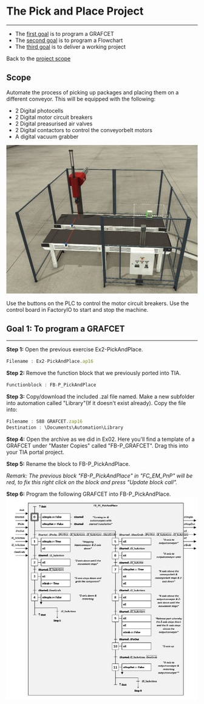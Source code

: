 # The Pick and Place Project
_____________________________________
-   The [first goal](Ex03/Subchapter03.md) is to program a GRAFCET
-   The [second goal](Ex03/Subchapter04_1.md) is to program a Flowchart
-   The [third goal](Ex03/Subchapter05.md) is to deliver a working project

Back to the [project scope](Ex03/Subchapter03.md)

## Scope

Automate the process of picking up packages and placing them on a different conveyor. This will be equipped with the following:

- 2 Digital photocells
- 2 Digital motor circuit breakers
- 2 Digital preasurised air valves
- 2 Digital contactors to control the conveyorbelt motors
- A digital vacuum grabber

![FactoryIO scene](../Ex02/Images/FactoryIOScene.jpg)

Use the buttons on the PLC to control the motor circuit breakers.
Use the control board in FactoryIO to start and stop the machine.



## Goal 1: To program a GRAFCET
_____________________________________

**Step 1:** Open the previous exercise Ex2-PickAndPlace.
```javascript
Filename : Ex2-PickAndPlace.ap16
```

**Step 2:** Remove the function block that we previously ported into TIA.
```javascript
Functionblock : FB-P_PickAndPlace
```
**Step 3:** Copy/download the included .zal file named. Make a new subfolder into automation called "Library"(If it doesn't exist already). Copy the file into:
```javascript
Filename : S88 GRAFCET.zap16
Destination : \Documents\Automation\Library
```
**Step 4:** Open the archive as we did in Ex02. Here you'll find a template of a GRAFCET under "Master Copies" called "FB-P_GRAFCET". Drag this into your TIA portal project.

**Step 5:** Rename the block to FB-P_PickAndPlace.

*Remark: The previous block "FB-P_PickAndPlace" in "FC_EM_PnP" will be red, to fix this right click on the block and press "Update block call".*

**Step 6:** Program the following GRAFCET into FB-P_PickAndPlace.
![GRAFCET](../Ex03/Images/GRAFCET.jpg)
